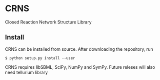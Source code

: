 # CRNS
Closed Reaction Network Structure Library

## Install

CRNS can be installed from source. After downloading the repository, run

    $ python setup.py install --user

CRNS requires libSBML, SciPy, NumPy and SymPy. Future releses will also need tellurium library 
